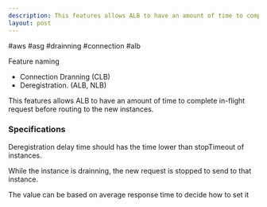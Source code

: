 ```yaml
---
description: This features allows ALB to have an amount of time to complete in-flight request before routing to the new instances.
layout: post
---
```


#aws #asg #drainning #connection #alb 

Feature naming
- Connection Dranning (CLB)
- Deregistration. (ALB, NLB)

This features allows ALB to have an amount of time to complete in-flight request before routing to the new instances.

### Specifications
Deregistration delay time should has the time lower than stopTimeout of instances.

While the instance is drainning, the new request is stopped to send to that instance.

The value can be based on average response time to decide how to set it

